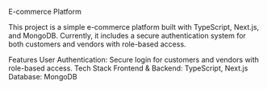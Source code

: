 E-commerce Platform

This project is a simple e-commerce platform built with TypeScript, Next.js, and MongoDB. Currently, it includes a secure authentication system for both customers and vendors with role-based access.

Features
User Authentication: Secure login for customers and vendors with role-based access.
Tech Stack
Frontend & Backend: TypeScript, Next.js
Database: MongoDB
